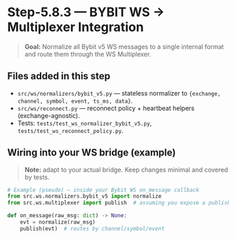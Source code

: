 # Step-5.8.3 — BYBIT WS → Multiplexer Integration

> **Goal:** Normalize all Bybit v5 WS messages to a single internal format and route them through the WS Multiplexer.

## Files added in this step
- `src/ws/normalizers/bybit_v5.py` — stateless normalizer to `{exchange, channel, symbol, event, ts_ms, data}`.
- `src/ws/reconnect.py` — reconnect policy + heartbeat helpers (exchange-agnostic).
- Tests: `tests/test_ws_normalizer_bybit_v5.py`, `tests/test_ws_reconnect_policy.py`.

## Wiring into your WS bridge (example)

> **Note:** adapt to your actual bridge. Keep changes minimal and covered by tests.

```python
# Example (pseudo) — inside your Bybit WS on_message callback
from src.ws.normalizers.bybit_v5 import normalize
from src.ws.multiplexer import publish  # assuming you expose a publish(event_dict)

def on_message(raw_msg: dict) -> None:
    evt = normalize(raw_msg)
    publish(evt)  # routes by channel/symbol/event
